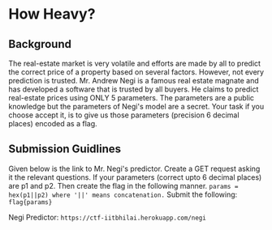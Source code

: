 # How Heavy?
## Background
The real-estate market is very volatile and efforts are made by all to predict the correct price of a property based on several factors. However, not every prediction is trusted. 
Mr. Andrew Negi is a famous real estate magnate and has developed a software that is trusted by all buyers. He claims to predict real-estate prices using ONLY 5 parameters. The parameters are a public knowledge but the parameters of Negi's model are a secret.
Your task if you choose accept it, is to give us those parameters (precision 6 decimal places) encoded as a flag. 

## Submission Guidlines
Given below is the link to Mr. Negi's predictor. Create a GET request asking it the relevant questions.
If your parameters (correct upto 6 decimal places) are p1 and p2. Then create the flag in the following manner.
`params = hex(p1||p2) where '||' means concatenation.`
Submit the following:
`flag{params}`

Negi Predictor: `https://ctf-iitbhilai.herokuapp.com/negi`

